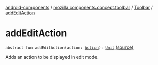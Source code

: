 [android-components](../../index.md) / [mozilla.components.concept.toolbar](../index.md) / [Toolbar](index.md) / [addEditAction](./add-edit-action.md)

# addEditAction

`abstract fun addEditAction(action: `[`Action`](-action/index.md)`): `[`Unit`](https://kotlinlang.org/api/latest/jvm/stdlib/kotlin/-unit/index.html) [(source)](https://github.com/mozilla-mobile/android-components/blob/master/components/concept/toolbar/src/main/java/mozilla/components/concept/toolbar/Toolbar.kt#L118)

Adds an action to be displayed in edit mode.

